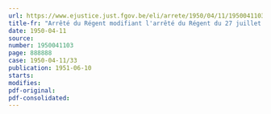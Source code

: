 ```yaml
---
url: https://www.ejustice.just.fgov.be/eli/arrete/1950/04/11/1950041103/justel
title-fr: "Arrêté du Régent modifiant l'arrêté du Régent du 27 juillet 1946, déterminant la compétence et le ressort des diverses commissions paritaires instituées en exécution de l'arrêté-loi du 9 juin 1945. - Annulation par le Conseil d'Etat."
date: 1950-04-11
source:
number: 1950041103
page: 888888
case: 1950-04-11/33
publication: 1951-06-10
starts:
modifies:
pdf-original:
pdf-consolidated:
---
```


